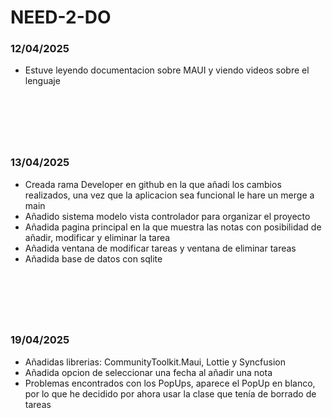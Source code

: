 # NEED-2-DO

### 12/04/2025

- Estuve leyendo documentacion sobre MAUI y viendo videos sobre el lenguaje

&nbsp;
--- 
&nbsp;

### 13/04/2025

- Creada rama Developer en github en la que añadi los cambios realizados, una vez que la aplicacion sea funcional le hare un merge a main
- Añadido sistema modelo vista controlador para organizar el proyecto
- Añadida pagina principal en la que muestra las notas con posibilidad de añadir, modificar y eliminar la tarea
- Añadida ventana de modificar tareas y ventana de eliminar tareas
- Añadida base de datos con sqlite

&nbsp;
--- 
&nbsp;

### 19/04/2025

- Añadidas librerias: CommunityToolkit.Maui, Lottie y Syncfusion
- Añadida opcion de seleccionar una fecha al añadir una nota
- Problemas encontrados con los PopUps, aparece el PopUp en blanco, por lo que he decidido por ahora usar la clase que tenía de borrado de tareas
